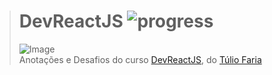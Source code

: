 ># **DevReactJS** ![progress](http://progressed.io/bar/35?title=completed "progress")
> ![Image](-)  
> Anotações e Desafios do curso [DevReactJS](), do [Túlio Faria](https://www.devpleno.com/tag/reactjs/)
